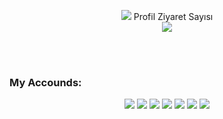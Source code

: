 
<p align="center"> 
<a href="https://discord.com/users/569230580743536652" title="Discord Account"><img src="https://lanyard-profile-readme.vercel.app/api/569230580743536652"></a>
  Profil Ziyaret Sayısı<br>
  <img src="https://warp-profuse-force.glitch.me/sayac.svg" />
</p>

<br />
<br />

<h3>My Accounds:</h3>
<p align="center">
   <a href="https://discord.com/users/569230580743536652" target"blank_"><img src="https://img.shields.io/badge/discord%20-7289DA.svg?&style=for-the-badge&logo=discord&logoColor=white"></a>
    <a href="https://github.com/TugberkSenoyar" target"blank_"><img src="https://img.shields.io/badge/GitHub%20-191717.svg?&style=for-the-badge&logo=github&logoColor=white"></a>
   <a href="https://www.youtube.com/channel/UCD7bRhGxuAjCE7Rqr8f1gug" target"blank_"><img src="https://img.shields.io/badge/youtube%20-ff0000.svg?&style=for-the-badge&logo=youtube&logoColor=white"></a>
   <a href="https://steamcommunity.com/profiles/76561198995377783/" target"blank_"><img src="https://img.shields.io/badge/steam%20-171a21.svg?&style=for-the-badge&logo=steam&logoColor=white"></a>
<a href="https://open.spotify.com/user/gtpqq4cucl8i0seqm4xa4rpvv" target"blank_"><img src="https://img.shields.io/badge/Spotify%20-1ed760.svg?&style=for-the-badge&logo=spotify&logoColor=white"></a>
<a href="https://www.instagram.com/tugberk.senoyar/" target"blank_"><img src="https://img.shields.io/badge/INSTAGRAM%20-DC3175.svg?&style=for-the-badge&logo=instagram&logoColor=white"></a>
<a href="https://discord.gg/gBMc55z" target"blank_"><img src="https://img.shields.io/discord/623167382738960394?style=for-the-badge&color=ff69b4&label=MayFe%27s%20Official&logo=discord"></a>

</p>

